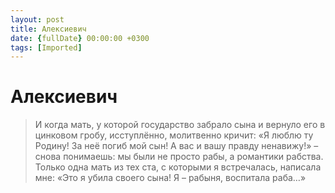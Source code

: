 ```yaml
---
layout: post
title: Алексиевич
date: {fullDate} 00:00:00 +0300
tags: [Imported]
---
```

# Алексиевич

> И когда мать, у которой государство забрало сына и вернуло его в цинковом гробу, исступлённо, молитвенно кричит: «Я люблю ту Родину! За неё погиб мой сын! А вас и вашу правду ненавижу!» – снова понимаешь: мы были не просто рабы, а романтики рабства. Только одна мать из тех ста, с которыми я встречалась, написала мне: «Это я убила своего сына! Я – рабыня, воспитала раба…»